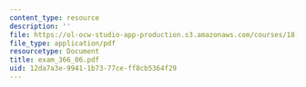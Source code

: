 ```yaml
---
content_type: resource
description: ''
file: https://ol-ocw-studio-app-production.s3.amazonaws.com/courses/18-366-random-walks-and-diffusion-fall-2006/12da7a3e99411b7377ceff8cb5364f29_exam_366_06.pdf
file_type: application/pdf
resourcetype: Document
title: exam_366_06.pdf
uid: 12da7a3e-9941-1b73-77ce-ff8cb5364f29
---
```

